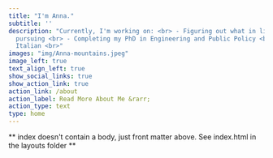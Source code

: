 ```yaml
---
title: "I'm Anna."
subtitle: ''
description: "Currently, I'm working on: <br> - Figuring out what in life is worth
  pursuing <br> - Completing my PhD in Engineering and Public Policy <br> - Learning
  Italian <br>"
images: "img/Anna-mountains.jpeg"
image_left: true
text_align_left: true
show_social_links: true
show_action_link: true
action_link: /about
action_label: Read More About Me &rarr;
action_type: text
type: home
---
```


\*\* index doesn't contain a body, just front matter above. See index.html in the layouts folder \*\*

